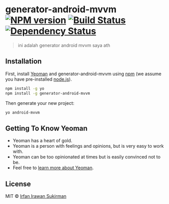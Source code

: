 # generator-android-mvvm [![NPM version][npm-image]][npm-url] [![Build Status][travis-image]][travis-url] [![Dependency Status][daviddm-image]][daviddm-url]
> ini adalah generator android mvvm saya ath

## Installation

First, install [Yeoman](http://yeoman.io) and generator-android-mvvm using [npm](https://www.npmjs.com/) (we assume you have pre-installed [node.js](https://nodejs.org/)).

```bash
npm install -g yo
npm install -g generator-android-mvvm
```

Then generate your new project:

```bash
yo android-mvvm
```

## Getting To Know Yeoman

 * Yeoman has a heart of gold.
 * Yeoman is a person with feelings and opinions, but is very easy to work with.
 * Yeoman can be too opinionated at times but is easily convinced not to be.
 * Feel free to [learn more about Yeoman](http://yeoman.io/).

## License

MIT © [Irfan Irawan Sukirman](github.com/irfanirawansukirman/)


[npm-image]: https://badge.fury.io/js/generator-android-mvvm.svg
[npm-url]: https://npmjs.org/package/generator-android-mvvm
[travis-image]: https://travis-ci.org/irfanirawansukirman/generator-android-mvvm.svg?branch=master
[travis-url]: https://travis-ci.org/irfanirawansukirman/generator-android-mvvm
[daviddm-image]: https://david-dm.org/irfanirawansukirman/generator-android-mvvm.svg?theme=shields.io
[daviddm-url]: https://david-dm.org/irfanirawansukirman/generator-android-mvvm
